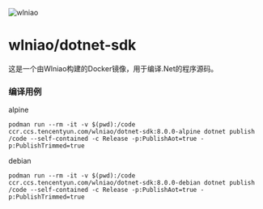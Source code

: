 ﻿![wlniao](http://static.wlniao.com/logos/wlniao-bg.png)

# wlniao/dotnet-sdk
这是一个由Wlniao构建的Docker镜像，用于编译.Net的程序源码。


### 编译用例
alpine
```
podman run --rm -it -v $(pwd):/code ccr.ccs.tencentyun.com/wlniao/dotnet-sdk:8.0.0-alpine dotnet publish /code --self-contained -c Release -p:PublishAot=true -p:PublishTrimmed=true
```
debian
```
podman run --rm -it -v $(pwd):/code ccr.ccs.tencentyun.com/wlniao/dotnet-sdk:8.0.0-debian dotnet publish /code --self-contained -c Release -p:PublishAot=true -p:PublishTrimmed=true
```

